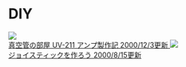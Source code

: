 # DIY

<a href="https://www.ruimo.com/static/diy/tube/211/index.html">
<img src="https://www.ruimo.com/static/diy/tube/211/211idx.jpg">
<br>
真空管の部屋 UV-211 アンプ製作記 2000/12/3更新
</a>

<a href="https://www.ruimo.com/static/diy/joystick/index.html">
<img src="https://www.ruimo.com/static/diy/joystick/joystickTitle.jpg">
<br>
ジョイスティックを作ろう 2000/8/15更新
</a>
